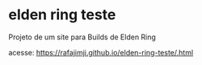 # elden ring teste
 Projeto de um site para Builds de Elden Ring 

acesse: https://rafajimji.github.io/elden-ring-teste/.html